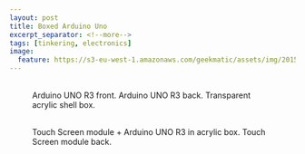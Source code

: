 ```yaml
---
layout: post
title: Boxed Arduino Uno
excerpt_separator: <!--more-->
tags: [tinkering, electronics]
image:
  feature: https://s3-eu-west-1.amazonaws.com/geekmatic/assets/img/2015-05-25-10.jpg
---
```



<figure class="third">
  <a href="https://s3-eu-west-1.amazonaws.com/geekmatic/assets/img/2015-05-25-08.jpg"><img src="https://s3-eu-west-1.amazonaws.com/geekmatic/assets/img/2015-05-25-08.jpg" alt=""></a>
  <a href="https://s3-eu-west-1.amazonaws.com/geekmatic/assets/img/2015-05-25-09.jpg"><img src="https://s3-eu-west-1.amazonaws.com/geekmatic/assets/img/2015-05-25-09.jpg" alt=""></a>
  <a href="https://s3-eu-west-1.amazonaws.com/geekmatic/assets/img/2015-05-25-10.jpg"><img src="https://s3-eu-west-1.amazonaws.com/geekmatic/assets/img/2015-05-25-10.jpg" alt=""></a>
  <figcaption>Arduino UNO R3 front. Arduino UNO R3 back. Transparent acrylic shell box.</figcaption>
</figure>
<!--more-->
<figure class="half">
  <a href="https://s3-eu-west-1.amazonaws.com/geekmatic/assets/img/2015-05-25-11.jpg"><img src="https://s3-eu-west-1.amazonaws.com/geekmatic/assets/img/2015-05-25-11.jpg" alt=""></a>
  <a href="https://s3-eu-west-1.amazonaws.com/geekmatic/assets/img/2015-05-25-12.jpg"><img src="https://s3-eu-west-1.amazonaws.com/geekmatic/assets/img/2015-05-25-12.jpg" alt=""></a>
  <figcaption>Touch Screen module + Arduino UNO R3 in acrylic box. Touch Screen module back.</figcaption>
</figure>

